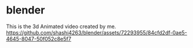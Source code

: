 # blender
This is the 3d Animated video created by me.
https://github.com/shashi4263/blender/assets/72293955/84cfd2df-0ae5-4645-8047-50f052c8e5f7


